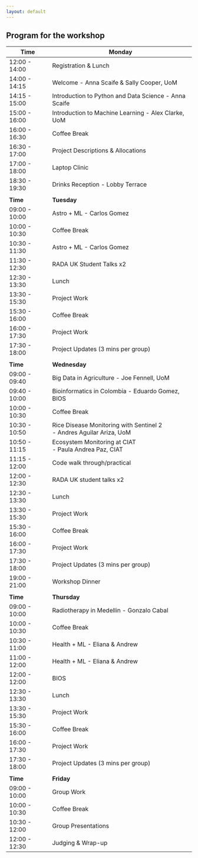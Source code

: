 ```yaml
---
layout: default
---
```


## Program for the workshop


| Time             | Monday    |
| -----------------|-----------|
| 12:00 - 14:00    | Registration & Lunch  | 
| 14:00 - 14:15    | Welcome - Anna Scaife & Sally Cooper, UoM | 
| 14:15 - 15:00    | Introduction to Python and Data Science - Anna Scaife | 
| 15:00 - 16:00    | Introduction to Machine Learning - Alex Clarke, UoM |  
| 16:00 - 16:30    | Coffee Break |  
| 16:30 - 17:00    | Project Descriptions & Allocations  | 
| 17:00 - 18:00    | Laptop Clinic    |
| 18:30 - 19:30    | Drinks Reception - Lobby Terrace  |
| | |
| **Time**         | **Tuesday**   |
| 09:00 - 10:00    | Astro + ML - Carlos Gomez          | 
| 10:00 - 10:30    | Coffee Break                        |
| 10:30 - 11:30    | Astro + ML - Carlos Gomez         | 
| 11:30 - 12:30    | RADA UK Student Talks x2          | 
| 12:30 - 13:30    | Lunch                             | 
| 13:30 - 15:30    | Project Work                          | 
| 15:30 - 16:00    | Coffee Break                           |  
| 16:00 - 17:30    | Project Work                          | 
| 17:30 - 18:00    | Project Updates (3 mins per group)     |
| | |
| **Time**         | **Wednesday** |
| 09:00 - 09:40    |   Big Data in Agriculture - Joe Fennell, UoM      | 
| 09:40 - 10:00    |   Bioinformatics in Colombia - Eduardo Gomez, BIOS |
| 10:00 - 10:30    |   Coffee Break       |
| 10:30 - 10:50    |  Rice Disease Monitoring with Sentinel 2 <br /> - Andres Aguilar Ariza, UoM   | 
| 10:50 - 11:15    |  Ecosystem Monitoring at CIAT <br /> - Paula Andrea Paz, CIAT |
| 11:15 - 12:00    |   Code walk through/practical  | 
| 12:00 - 12:30    |   RADA UK student talks x2  | 
| 12:30 - 13:30    |   Lunch        |
| 13:30 - 15:30    |  Project Work   | 
| 15:30 - 16:00    |  Coffee Break |  
| 16:00 - 17:30    |   Project Work  | 
| 17:30 - 18:00    |   Project Updates (3 mins per group)   |
| 19:00 - 21:00    |  Workshop Dinner     | 
| | |
| **Time**         | **Thursday**  |
| 09:00 - 10:00    |   Radiotherapy in Medellin - Gonzalo Cabal   | 
| 10:00 - 10:30    |   Coffee Break     |
| 10:30 - 11:00    |   Health + ML - Eliana & Andrew   | 
| 11:00 - 12:00    |   Health + ML - Eliana & Andrew   | 
| 12:00 - 12:00    |   BIOS     | 
| 12:30 - 13:30    |   Lunch        | 
| 13:30 - 15:30    |  Project Work   | 
| 15:30 - 16:00    |  Coffee Break |  
| 16:00 - 17:30   |   Project Work  | 
| 17:30 - 18:00    |   Project Updates (3 mins per group)   |
| | |
| **Time**         | **Friday**    |
| 09:00 - 10:00    | Group Work    | 
| 10:00 - 10:30    | Coffee Break    |
| 10:30 - 12:00    | Group Presentations   | 
| 12:00 - 12:30    | Judging & Wrap-up    | 

